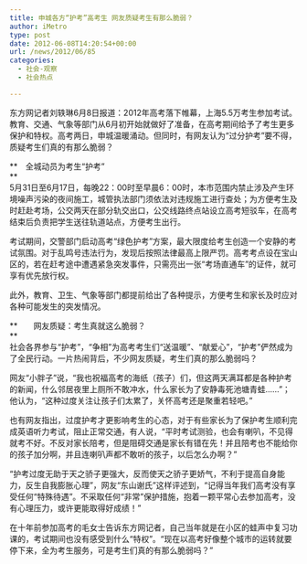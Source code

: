 ```yaml
---
title: 申城各方“护考”高考生 网友质疑考生有那么脆弱？
author: iMetro
type: post
date: 2012-06-08T14:20:54+00:00
url: /news/2012/06/85
categories:
  - 社会-观察
  - 社会热点

---
```

东方网记者刘轶琳6月8日报道：2012年高考落下帷幕，上海5.5万考生参加考试。教育、交通、气象等部门从6月初开始就做好了准备，在高考期间给予了考生更多保护和特权。高考两日，申城温暖涌动。但同时，有网友认为“过分护考”要不得，质疑考生们真的有那么脆弱？

**　全城动员为考生“护考”  
**  
5月31日至6月17日，每晚22：00时至早晨6：00时，本市范围内禁止涉及产生环境噪声污染的夜间施工，城管执法部门须依法对违规施工进行查处；为方便考生及时赶赴考场，公交两天在部分轨交出口，公交线路终点站设立高考短驳车，在高考结束后负责把学生送往轨道站点，方便考生出行。

考试期间，交警部门启动高考“绿色护考”方案，最大限度给考生创造一个安静的考试氛围。对于乱鸣号违法行为，发现后按照法律最高上限严罚。高考考点设在宝山区的，若在赶考途中遭遇紧急突发事件，只需亮出一张“考场直通车”的证件，就可享有优先放行权。

此外，教育、卫生、气象等部门都提前给出了各种提示，方便考生和家长及时应对各种可能发生的突发情况。

**　　网友质疑：考生真就这么脆弱？  
**  
社会各界参与“护考”，“争相”为高考考生们“送温暖”、“献爱心”，“护考”俨然成为了全民行动。一片热闹背后，不少网友质疑，考生们真的那么脆弱吗？

网友“小胖子”说，“我也祝福高考的海纸（孩子）们，但这两天满耳都是各种护考的新闻，什么邻居夜里上厕所不敢冲水，什么家长为了安静毒死池塘青蛙……”；他认为，“这种过度关注让孩子们太累了，关怀高考还是聚重若轻吧。”

也有网友指出，过度护考才更影响考生的心态，对于有些家长为了保护考生顺利完成英语听力考试，阻止正常交通，有人说，“平时考试测验，也会有喇叭，不见得就考不好。不反对家长陪考，但是阻碍交通是家长有错在先！并且陪考也不能给你的孩子加分啊，并且连喇叭声都不敢听的孩子，以后怎么办啊？”

“护考过度无助于天之骄子更强大，反而使天之骄子更娇气，不利于提高自身能力，反生自我膨胀心理”，网友“东山谢氏”这样评述到，“记得当年我们高考没有享受任何“特殊待遇”。不采取任何“非常”保护措施，抱着一颗平常心去参加高考，没有心理压力，或许更能取得好成绩！”

在十年前参加高考的毛女士告诉东方网记者，自己当年就是在小区的蛙声中复习功课的，考试期间也没有感受到什么“特权”。“现在以高考好像整个城市的运转就要停下来，全为考生服务，可是考生们真的有那么脆弱吗？”